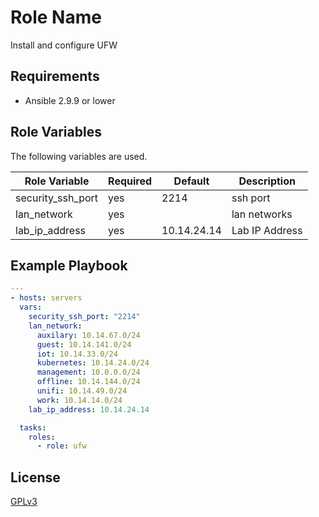 Role Name
=========

Install and configure UFW

Requirements
------------

- Ansible 2.9.9 or lower

Role Variables
--------------

The following variables are used.

Role Variable | Required | Default | Description
------------- | -------- | ------- | ----------
security_ssh_port | yes | 2214 | ssh port
lan_network | yes | | lan networks
lab_ip_address | yes | 10.14.24.14 | Lab IP Address

Example Playbook
----------------

```yml
---
- hosts: servers
  vars:
    security_ssh_port: "2214"
    lan_network:
      auxilary: 10.14.67.0/24
      guest: 10.14.141.0/24
      iot: 10.14.33.0/24
      kubernetes: 10.14.24.0/24
      management: 10.0.0.0/24
      offline: 10.14.144.0/24
      unifi: 10.14.49.0/24
      work: 10.14.14.0/24
    lab_ip_address: 10.14.24.14

  tasks:
    roles:
      - role: ufw
```

License
-------

[GPLv3](LICENSE)
